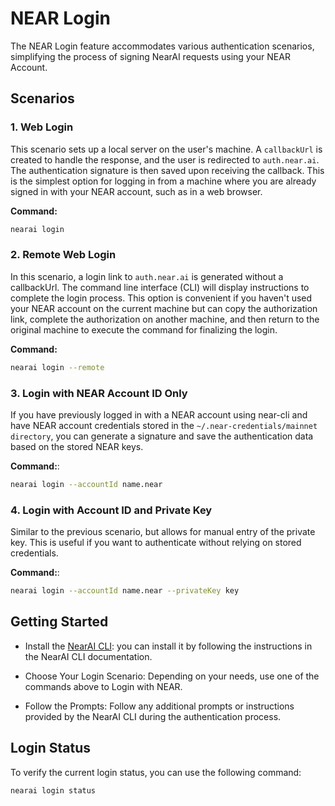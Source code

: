 # NEAR Login 


The NEAR Login feature accommodates various authentication scenarios, simplifying the process of signing NearAI requests using your NEAR Account.

## Scenarios

### 1. Web Login

This scenario sets up a local server on the user's machine. A `callbackUrl` is created to handle the response, and the user is redirected to `auth.near.ai`. The authentication signature is then saved upon receiving the callback. This is the simplest option for logging in from a machine where you are already signed in with your NEAR account, such as in a web browser.

**Command:**
```bash
nearai login
```

### 2. Remote Web Login
In this scenario, a login link to `auth.near.ai` is generated without a callbackUrl. The command line interface (CLI) will display instructions to complete the login process. This option is convenient if you haven't used your NEAR account on the current machine but can copy the authorization link, complete the authorization on another machine, and then return to the original machine to execute the command for finalizing the login.

**Command:**
```bash
nearai login --remote
```

### 3. Login with NEAR Account ID Only
If you have previously logged in with a NEAR account using near-cli and have NEAR account credentials stored in the `~/.near-credentials/mainnet directory`, you can generate a signature and save the authentication data based on the stored NEAR keys.

**Command:**:
```bash
nearai login --accountId name.near
```

### 4. Login with Account ID and Private Key
Similar to the previous scenario, but allows for manual entry of the private key. This is useful if you want to authenticate without relying on stored credentials.

**Command:**:

```bash
nearai login --accountId name.near --privateKey key
```

## Getting Started

* Install the [NearAI CLI](https://github.com/nearai/nearai): you can install it by following the instructions in the NearAI CLI documentation.

* Choose Your Login Scenario: Depending on your needs, use one of the commands above to Login with NEAR.

* Follow the Prompts: Follow any additional prompts or instructions provided by the NearAI CLI during the authentication process.

## Login Status

To verify the current login status, you can use the following command:

```bash
nearai login status
```